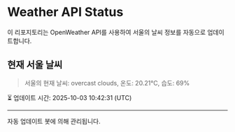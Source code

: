
# Weather API Status

이 리포지토리는 OpenWeather API를 사용하여 서울의 날씨 정보를 자동으로 업데이트합니다.

## 현재 서울 날씨
> 서울의 현재 날씨: overcast clouds, 온도: 20.21°C, 습도: 69%

⏳ 업데이트 시간: 2025-10-03 10:42:31 (UTC)

---
자동 업데이트 봇에 의해 관리됩니다.
